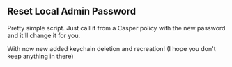 Reset Local Admin Password
--------------------------


Pretty simple script. Just call it from a Casper policy with the new password and it'll change it for you.

With now new added keychain deletion and recreation! (I hope you don't keep anything in there)